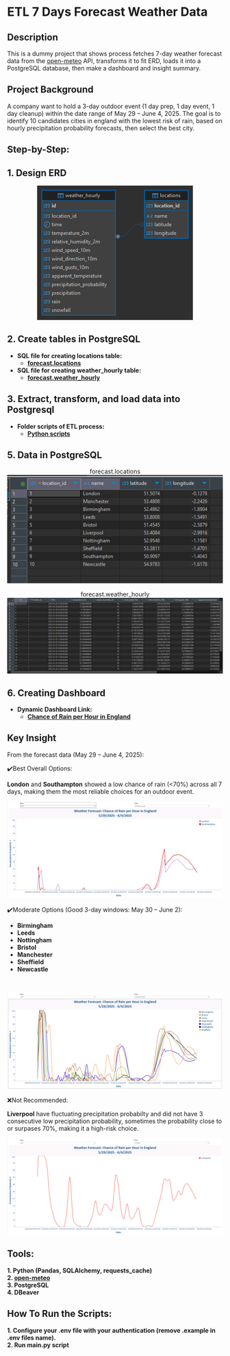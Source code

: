 
<h1>ETL 7 Days Forecast Weather Data</h1>

<h2>Description</h2>
This is a dummy project that shows process fetches 7-day weather forecast data from the <a href="https://open-meteo.com/">open-meteo</a> API, transforms it to fit ERD, loads it into a PostgreSQL database, then make a dashboard and insight summary.
<br />
<h2>Project Background</h2>
A company want to hold a 3-day outdoor event (1 day prep, 1 day event, 1 day cleanup) within the date range of May 29 – June 4, 2025. The goal is to identify 10 candidates cities in england with the lowest risk of rain, based on hourly precipitation probability forecasts, then select the best city.
<br />

<h2>Step-by-Step:</h2>

<h2>
1. Design ERD
</h2>
<p align="center">
<img src="https://raw.githubusercontent.com/khairufde/7daysforecast/refs/heads/main/erd/demo%20-%20forecast.png"/>
 
<h2>2. Create tables in PostgreSQL</h2>

- <b>SQL file for creating locations table:
   - <a href="https://github.com/khairufde/7daysforecast/blob/main/sql/create_tables_locations.sql">forecast.locations</a></b>
- <b>SQL file for creating weather_hourly table:
   - <a href="https://github.com/khairufde/7daysforecast/blob/main/sql/create_tables_weather_hourly.sql">forecast.weather_hourly</a></b>

<h2>3. Extract, transform, and load data into Postgresql</h2>

- <b>Folder scripts of ETL process:
   - <a href="https://github.com/khairufde/7daysforecast/tree/main/scripts">Python scripts</a></b>

<h2>5. Data in PostgreSQL</h2>

<p align="center">
forecast.locations<br/>
<img src="https://raw.githubusercontent.com/khairufde/7daysforecast/refs/heads/main/table_pic/demo%20-%20forecast%20-%20locations.PNG"/>
<p align="center">
forecast.weather_hourly<br/>
<img src="https://raw.githubusercontent.com/khairufde/7daysforecast/refs/heads/main/table_pic/demo%20-%20forecast%20-%20weather_hourly.PNG"/>

<h2>6. Creating Dashboard</h2>

- <b>Dynamic Dashboard Link:
   - <a href="https://public.tableau.com/views/PrecipitationProbabilityinLondonSouthampton_png/Dashboard?:language=en-US&publish=yes&:sid=&:redirect=auth&:display_count=n&:origin=viz_share_link">Chance of Rain per Hour in England</a></b>

<h2>Key Insight</h2>

From the forecast data (May 29 – June 4, 2025):
<br />

:heavy_check_mark:Best Overall Options:
<br />

**London** and **Southampton** showed a low chance of rain (<70%) across all 7 days, making them the most reliable choices for an outdoor event.
<br />
<p align="center">
<img src="https://raw.githubusercontent.com/khairufde/7daysforecast/refs/heads/main/dashboard/London%20%26%20Southampton.PNG"/>

:heavy_check_mark:Moderate Options (Good 3-day windows: May 30 – June 2):
<br />

- <b>Birmingham</b>
- <b>Leeds</b>
- <b>Nottingham</b>
- <b>Bristol</b>
- <b>Manchester</b>
- <b>Sheffield</b>
- <b>Newcastle</b>
<br />
<p align="center">
<img src="https://raw.githubusercontent.com/khairufde/7daysforecast/refs/heads/main/dashboard/Moderate%20Options.PNG"/>

:x:Not Recommended:
<br />

**Liverpool** have fluctuating precipitation probabilty and did not have 3 consecutive low precipitation probability, sometimes the probability close to or surpases 70%, making it a high-risk choice.
<br />
<p align="center">
<img src="https://raw.githubusercontent.com/khairufde/7daysforecast/refs/heads/main/dashboard/worst-Liverpool.PNG"/>

<h2>Tools:</h2>

<b/>
1. Python (Pandas, SQLAlchemy, requests_cache)
<br/>
<b/>
2. <a href="https://open-meteo.com/">open-meteo</a>
<br/>
<b/>
3. PostgreSQL
<br/>
<b/>
4. DBeaver
<br/>

<h2>How To Run the Scripts:</h2>

<b/>
1. Configure your .env file with your authentication (remove .example in .env files name).
<br/>
<b/>
2. Run main.py script
<br/>

<!--
 ```diff
- text in red
+ text in green
! text in orange
# text in gray
@@ text in purple (and bold)@@
```
--!>

